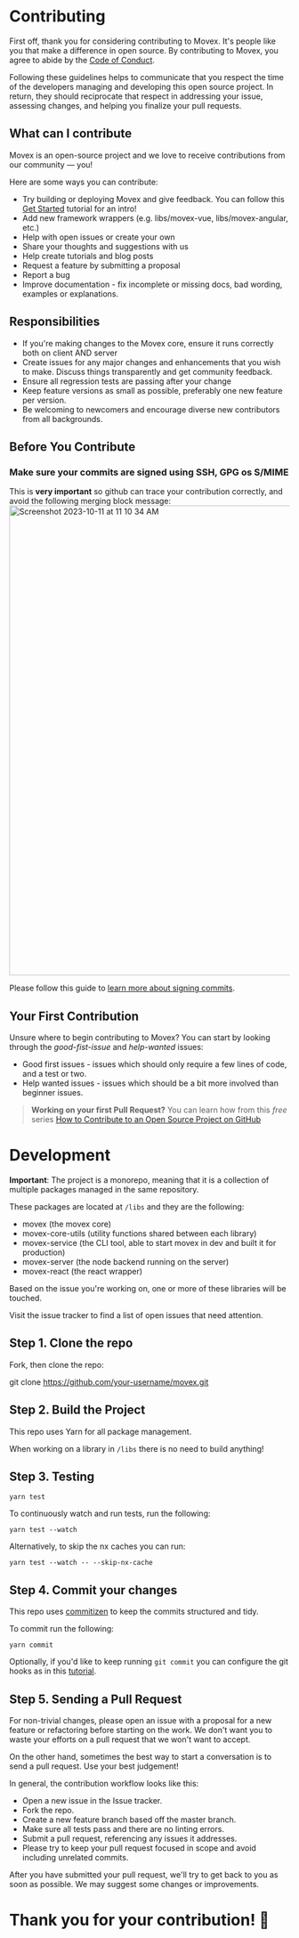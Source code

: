 # Contributing

First off, thank you for considering contributing to Movex. It's people like you that make a difference in open source. By contributing to Movex, you agree to abide by the [Code of Conduct](https://github.com/movesthatmatter/movex/blob/main/CODE_OF_CONDUCT.md).

Following these guidelines helps to communicate that you respect the time of the developers managing and developing this open source project. In return, they should reciprocate that respect in addressing your issue, assessing changes, and helping you finalize your pull requests.

## What can I contribute

Movex is an open-source project and we love to receive contributions from our community — you!

Here are some ways you can contribute:
- Try building or deploying Movex and give feedback. You can follow this [Get Started](https://www.movex.dev/docs/overview/get_started) tutorial for an intro!
- Add new framework wrappers (e.g. libs/movex-vue, libs/movex-angular, etc.)
- Help with open issues or create your own
- Share your thoughts and suggestions with us
- Help create tutorials and blog posts
- Request a feature by submitting a proposal
- Report a bug
- Improve documentation - fix incomplete or missing docs, bad wording, examples or explanations.

## Responsibilities
* If you're making changes to the Movex core, ensure it runs correctly both on client AND server
* Create issues for any major changes and enhancements that you wish to make. Discuss things transparently and get community feedback.
* Ensure all regression tests are passing after your change
* Keep feature versions as small as possible, preferably one new feature per version.
* Be welcoming to newcomers and encourage diverse new contributors from all backgrounds.

## Before You Contribute

### Make sure your commits are signed using SSH, GPG os S/MIME

This is **very important** so github can trace your contribution correctly, and avoid the following merging block message: 
<img width="844" alt="Screenshot 2023-10-11 at 11 10 34 AM" src="https://github.com/movesthatmatter/movex/assets/2099521/d2d60b46-d609-4de6-a267-9bcfe63d08e6">

Please follow this guide to [learn more about signing commits](https://docs.github.com/en/authentication/managing-commit-signature-verification/about-commit-signature-verification).

## Your First Contribution

Unsure where to begin contributing to Movex? You can start by looking through the _good-fist-issue_ and _help-wanted_ issues:
- Good first issues - issues which should only require a few lines of code, and a test or two.
- Help wanted issues - issues which should be a bit more involved than beginner issues.

> **Working on your first Pull Request?**
> You can learn how from this *free* series [How to Contribute to an Open Source Project on GitHub](https://kcd.im/pull-request)

# Development

**Important**: The project is a monorepo, meaning that it is a collection of multiple packages managed in the same repository. 

These packages are located at `/libs` and they are the following:
- movex (the movex core)
- movex-core-utils (utility functions shared between each library)
- movex-service (the CLI tool, able to start movex in dev and built it for production)
- movex-server (the node backend running on the server)
- movex-react (the react wrapper)

Based on the issue you're working on, one or more of these libraries will be touched.

Visit the issue tracker to find a list of open issues that need attention.

## Step 1. Clone the repo

Fork, then clone the repo:

git clone https://github.com/your-username/movex.git

## Step 2. Build the Project

This repo uses Yarn for all package management.

When working on a library in `/libs` there is no need to build anything!

## Step 3. Testing

`yarn test`

To continuously watch and run tests, run the following:

`yarn test --watch`

Alternatively, to skip the nx caches you can run:

`yarn test --watch -- --skip-nx-cache`

## Step 4. Commit your changes

This repo uses [commitizen](https://github.com/commitizen/cz-cli) to keep the commits structured and tidy.

To commit run the following:

`yarn commit`

Optionally, if you'd like to keep running `git commit` you can configure the git hooks as in this [tutorial](https://github.com/commitizen/cz-cli#optional-running-commitizen-on-git-commit).

## Step 5. Sending a Pull Request
For non-trivial changes, please open an issue with a proposal for a new feature or refactoring before starting on the work. We don't want you to waste your efforts on a pull request that we won't want to accept.

On the other hand, sometimes the best way to start a conversation is to send a pull request. Use your best judgement!

In general, the contribution workflow looks like this:

- Open a new issue in the Issue tracker.
- Fork the repo.
- Create a new feature branch based off the master branch.
- Make sure all tests pass and there are no linting errors.
- Submit a pull request, referencing any issues it addresses.
- Please try to keep your pull request focused in scope and avoid including unrelated commits.

After you have submitted your pull request, we'll try to get back to you as soon as possible. We may suggest some changes or improvements.

# Thank you for your contribution! 🙏
